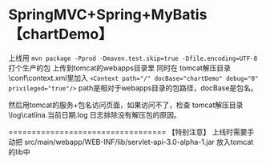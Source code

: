 SpringMVC+Spring+MyBatis【chartDemo】
================================
上线用
`mvn package -Pprod -Dmaven.test.skip=true -Dfile.encoding=UTF-8` 
打个生产的包
上传到tomcat的webapps目录里
同时在
tomcat解压目录\conf\context.xml里加入
`<Context path="/" docBase="chartDemo" debug="0" privileged="true"/>`
path是相对于webapps目录的包路径，docBase是包名。

然后用tomcat的服务+包名访问页面，如果访问不了，检查
tomcat解压目录\log\catlina.当前日期.log 日志排除没有解压包的原因。

==================================
【特别注意】
上线时需要手动把 src/main/webapp/WEB-INF/lib/servlet-api-3.0-alpha-1.jar 放入tomcat 的lib中
